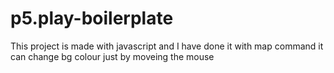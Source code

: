# p5.play-boilerplate
This project is made with javascript and I have done it with map command it can change bg colour just by moveing the mouse
